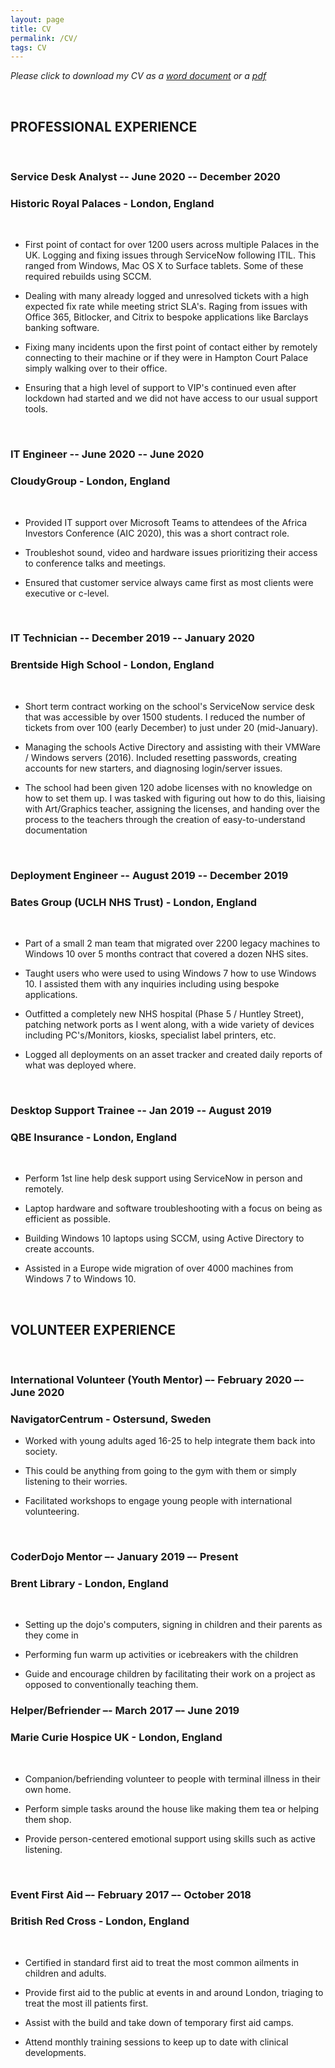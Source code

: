 ```yaml
---
layout: page
title: CV
permalink: /CV/
tags: CV
---
```


 *Please click to download my CV as a [word document](https://www.bgigurtsis.com/CVs/Billy%20Gigurtsis%20CV.docx) or a [pdf](https://www.bgigurtsis.com/CVs/Billy%20Gigurtsis%20CV.pdf)*

<br />

## PROFESSIONAL EXPERIENCE

<br />

### Service Desk Analyst -- June 2020 -- December 2020

### Historic Royal Palaces - London, England

<br />

-  First point of contact for over 1200 users across multiple Palaces in the UK. Logging and fixing issues through ServiceNow following ITIL. This ranged from Windows, Mac OS X to Surface tablets. Some of these required rebuilds using SCCM.

-  Dealing with many already logged and unresolved tickets with a high expected fix rate while meeting strict SLA\'s. Raging from issues with Office 365, Bitlocker, and Citrix to bespoke applications like Barclays banking software.

-  Fixing many incidents upon the first point of contact either by remotely connecting to their machine or if they were in Hampton Court Palace simply walking over to their office.

-  Ensuring that a high level of support to VIP's continued even after lockdown had started and we did not have access to our usual support tools.

<br />

### IT Engineer -- June 2020 -- June 2020

### CloudyGroup - London, England

<br />

-  Provided IT support over Microsoft Teams to attendees of the Africa Investors Conference (AIC 2020), this was a short contract role.

- Troubleshot sound, video and hardware issues prioritizing their access to conference talks and meetings.

-  Ensured that customer service always came first as most clients were executive or c-level.

<br />

### IT Technician -- December 2019 -- January 2020

### Brentside High School - London, England

<br />

-  Short term contract working on the school\'s ServiceNow service desk that was accessible by over 1500 students. I reduced the number of tickets from over 100 (early December) to just under 20 (mid-January).

-  Managing the schools Active Directory and assisting with their VMWare / Windows servers (2016). Included resetting passwords, creating accounts for new starters, and diagnosing login/server issues.

-  The school had been given 120 adobe licenses with no knowledge on how to set them up. I was tasked with figuring out how to do this, liaising with Art/Graphics teacher, assigning the licenses, and handing over the process to the teachers through the creation of easy-to-understand documentation

<br />

### Deployment Engineer -- August 2019 -- December 2019

### Bates Group (UCLH NHS Trust) - London, England

<br />

-  Part of a small 2 man team that migrated over 2200 legacy machines to Windows 10 over 5 months contract that covered a dozen NHS sites.

-  Taught users who were used to using Windows 7 how to use Windows 10. I assisted them with any inquiries including using bespoke applications.

-  Outfitted a completely new NHS hospital (Phase 5 / Huntley Street), patching network ports as I went along, with a wide variety of devices including PC's/Monitors, kiosks, specialist label printers, etc.

-  Logged all deployments on an asset tracker and created daily reports of what was deployed where.

<br />

### Desktop Support Trainee -- Jan 2019 -- August 2019

### QBE Insurance - London, England

<br />

-  Perform 1st line help desk support using ServiceNow in person and remotely.

-  Laptop hardware and software troubleshooting with a focus on being as efficient as possible.

-  Building Windows 10 laptops using SCCM, using Active Directory to create accounts.

-  Assisted in a Europe wide migration of over 4000 machines from Windows 7 to Windows 10.

<br />

## VOLUNTEER EXPERIENCE

<br />

### International Volunteer (Youth Mentor) –- February 2020 –- June 2020

### NavigatorCentrum - Ostersund, Sweden

- Worked with young adults aged 16-25 to help integrate them back into society.

- This could be anything from going to the gym with them or simply listening to their worries.

- Facilitated workshops to engage young people with international volunteering.

<br />

### CoderDojo Mentor –- January 2019 –- Present

### Brent Library - London, England

<br />

- Setting up the dojo's computers, signing in children and their parents as they come in

- Performing fun warm up activities or icebreakers with the children

- Guide and encourage children by facilitating their work on a project as opposed to conventionally teaching them.

### Helper/Befriender –- March 2017 –- June 2019

### Marie Curie Hospice UK - London, England

<br />

- Companion/befriending volunteer to people with terminal illness in their own home.

- Perform simple tasks around the house like making them tea or helping them shop.

- Provide person-centered emotional support using skills such as active listening.

<br />

### Event First Aid –- February 2017 –- October 2018

### British Red Cross - London, England

<br />

- Certified in standard first aid to treat the most common ailments in children and adults.

- Provide first aid to the public at events in and around London, triaging to treat the most ill patients first.

- Assist with the build and take down of temporary first aid camps.

- Attend monthly training sessions to keep up to date with clinical developments.
